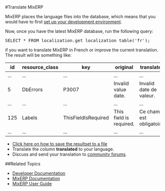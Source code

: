 #Translate MixERP

MixERP places the language files into the database, which means that you would have to first 
[set up your development environment](setting-up-your-development-environment.md).

Now, once you have the latest MixERP database, run the following query:

<pre>
SELECT * FROM localization.get_localization_table('fr');
</pre>

if you want to translate MixERP in French or improve the current translation. The result will be something like:

<table>
    <thead>
        <tr>
            <th>id</th>
            <th>resource_class</th>
            <th>key</th>
            <th>original</th>
            <th>translated</th>
        </tr>
    </thead>
    <tbody>
        <tr>
            <td>...</td>
            <td>...</td>
            <td>...</td>
            <td>...</td>
            <td>...</td>
        </tr>
        <tr>
            <td>5</td>
            <td>DbErrors</td>
            <td>P3007</td>
            <td>Invalid value date.</td>
            <td>Invalid date de valeur.</td>
        </tr>
        <tr>
            <td>...</td>
            <td>...</td>
            <td>...</td>
            <td>...</td>
            <td>...</td>
        </tr>
        <tr>
            <td>125</td>
            <td>Labels</td>
            <td>ThisFieldIsRequired</td>
            <td>This field is required.</td>
            <td>Ce champ est obligatoire.</td>
        </tr>
        <tr>
            <td>...</td>
            <td>...</td>
            <td>...</td>
            <td>...</td>
            <td>...</td>
        </tr>
    </tbody>
</table>


* [Click here on how to save the resultset to a file](https://duckduckgo.com/?q=pgadmin+query+to+csv)
* Translate the column **translated** to your language.
* Discuss and send your translation to [community forums](http://mixerp.org/forum).


##Related Topics
* [Developer Documentation](index.md)
* [MixERP Documentation](../index.md)
* [MixERP User Guide](../user-guide/index.md)
